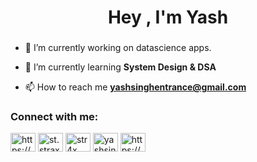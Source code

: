 <h1 align="center">Hey , I'm Yash</h1>
<h3 align="center"></h3>


- 🔭 I’m currently working on datascience apps.

- 🌱 I’m currently learning **System Design & DSA**

- 📫 How to reach me **yashsinghentrance@gmail.com**


<h3 align="left">Connect with me:</h3>
<p align="left">
<a href="https://linkedin.com/in/https://www.linkedin.com/in/ys4444/" target="blank"><img align="center" src="https://raw.githubusercontent.com/rahuldkjain/github-profile-readme-generator/master/src/images/icons/Social/linked-in-alt.svg" alt="https://www.linkedin.com/in/ys4444/" height="30" width="40" /></a>
<a href="https://instagram.com/st.strax" target="blank"><img align="center" src="https://raw.githubusercontent.com/rahuldkjain/github-profile-readme-generator/master/src/images/icons/Social/instagram.svg" alt="st.strax" height="30" width="40" /></a>
<a href="https://www.youtube.com/c/str4x" target="blank"><img align="center" src="https://raw.githubusercontent.com/rahuldkjain/github-profile-readme-generator/master/src/images/icons/Social/youtube.svg" alt="str4x" height="30" width="40" /></a>
<a href="https://www.leetcode.com/yashsingh2003" target="blank"><img align="center" src="https://raw.githubusercontent.com/rahuldkjain/github-profile-readme-generator/master/src/images/icons/Social/leet-code.svg" alt="yashsingh2003" height="30" width="40" /></a>
<a href="https://discord.gg/https://discord.gg/EHVgBTPH" target="blank"><img align="center" src="https://raw.githubusercontent.com/rahuldkjain/github-profile-readme-generator/master/src/images/icons/Social/discord.svg" alt="https://discord.gg/EHVgBTPH" height="30" width="40" /></a>
</p>



